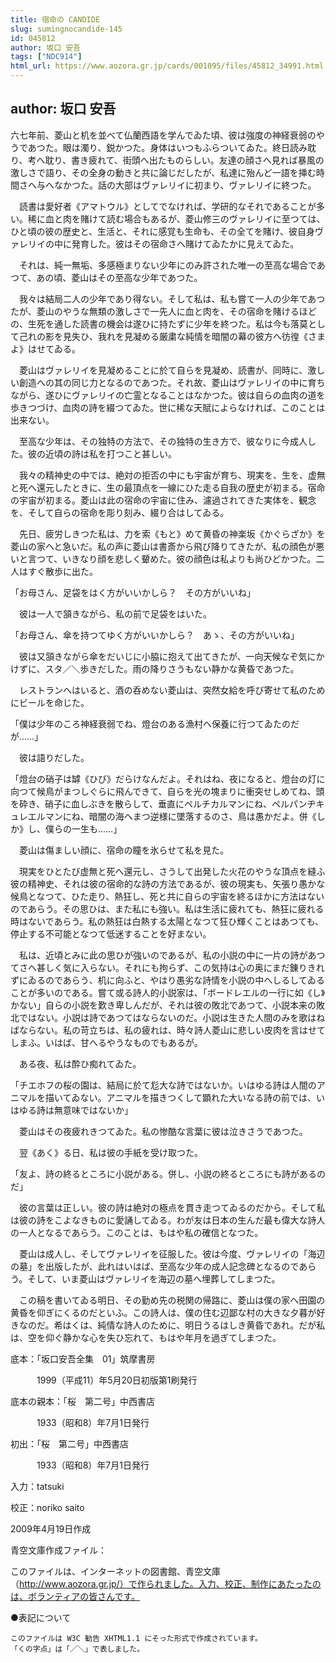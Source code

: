 ```yaml
---
title: 宿命の CANDIDE
slug: sumingnocandide-145
id: 045812
author: 坂口 安吾
tags: ["NDC914"]
html_url: https://www.aozora.gr.jp/cards/001095/files/45812_34991.html
---
```


## author: 坂口 安吾

六七年前、菱山と机を並べて仏蘭西語を学んでゐた頃、彼は強度の神経衰弱のやうであつた。眼は濁り、鋭かつた。身体はいつもふらついてゐた。終日読み耽り、考へ耽り、書き疲れて、街頭へ出たものらしい。友達の顔さへ見れば暴風の激しさで語り、その全身の動きと共に論じだしたが、私達に殆んど一語を挿む時間さへ与へなかつた。話の大部はヴァレリイに初まり、ヴァレリイに終つた。

　読書は愛好者《アマトウル》としてでなければ、学研的なそれであることが多い。稀に血と肉を賭けて読む場合もあるが、菱山修三のヴァレリイに至つては、ひと頃の彼の歴史と、生活と、それに感覚も生命も、その全てを賭け、彼自身ヴァレリイの中に発育した。彼はその宿命さへ賭けてゐたかに見えてゐた。

　それは、純一無垢、多感極まりない少年にのみ許された唯一の至高な場合であつて、あの頃、菱山はその至高な少年であつた。

　我々は結局二人の少年であり得ない。そして私は、私も嘗て一人の少年であつたが、菱山のやうな無類の激しさで一先人に血と肉を、その宿命を賭けるほどの、生死を通した読書の機会は遂ひに持たずに少年を終つた。私は今も落莫として己れの影を見失ひ、我れを見凝める厳粛な純情を暗闇の幕の彼方へ彷徨《さまよ》はせてゐる。

　菱山はヴァレリイを見凝めることに於て自らを見凝め、読書が、同時に、激しい創造への其の同じ力となるのであつた。それ故、菱山はヴァレリイの中に育ちながら、遂ひにヴァレリイの亡霊となることはなかつた。彼は自らの血肉の道を歩きつづけ、血肉の詩を綴つてゐた。世に稀な天賦によらなければ、このことは出来ない。

　至高な少年は、その独特の方法で、その独特の生き方で、彼なりに今成人した。彼の近頃の詩は私を打つこと甚しい。

　我々の精神史の中では、絶対の拒否の中にも宇宙が育ち、現実を、生を、虚無と死へ還元したときに、生の最頂点を一線にひた走る自我の歴史が初まる。宿命の宇宙が初まる。菱山は此の宿命の宇宙に住み、濾過されてきた実体を、観念を、そして自らの宿命を彫り刻み、綴り合はしてゐる。

　先日、疲労しきつた私は、力を索《もと》めて黄昏の神楽坂《かぐらざか》を菱山の家へと急いだ。私の声に菱山は書斎から飛び降りてきたが、私の顔色が悪いと言つて、いきなり顔を悲しく顰めた。彼の顔色は私よりも尚ひどかつた。二人はすぐ散歩に出た。

「お母さん、足袋をはく方がいいかしら？　その方がいいね」

　彼は一人で頷きながら、私の前で足袋をはいた。

「お母さん、傘を持つてゆく方がいいかしら？　あゝ、その方がいいね」

　彼は又頷きながら傘をだいじに小脇に抱えて出てきたが、一向天候なぞ気にかけずに、スタ／＼歩きだした。雨の降りさうもない静かな黄昏であつた。

　レストランへはいると、酒の呑めない菱山は、突然女給を呼び寄せて私のためにビールを命じた。

「僕は少年のころ神経衰弱でね、燈台のある漁村へ保養に行つてゐたのだが……」

　彼は語りだした。

「燈台の硝子は罅《ひび》だらけなんだよ。それはね、夜になると、燈台の灯に向つて候鳥がまつしぐらに飛んできて、自らを光の塊まりに衝突せしめてね、頭を砕き、硝子に血しぶきを散らして、垂直にペルチカルマンにね、ペルパンヂキュレエルマンにね、暗闇の海へまつ逆様に墜落するのさ、鳥は愚かだよ。併《しか》し、僕らの一生も……」

　菱山は傷ましい顔に、宿命の瞳を氷らせて私を見た。

　現実をひとたび虚無と死へ還元し、さうして出発した火花のやうな頂点を縫ふ彼の精神史、それは彼の宿命的な詩の方法であるが、彼の現実も、矢張り愚かな候鳥となつて、ひた走り、熱狂し、死と共に自らの宇宙を終るほかに方法はないのであらう。その思ひは、また私にも強い。私は生活に疲れても、熱狂に疲れる時はないであらう。私の熱狂は白熱する太陽となつて狂ひ輝くことはあつても、停止する不可能となつて低迷することを好まない。

　私は、近頃とみに此の思ひが強いのであるが、私の小説の中に一片の詩があつてさへ甚しく気に入らない。それにも拘らず、この気持は心の奥にまだ錬りきれずにゐるのであらう、机に向ふと、やはり愚劣な詩情を小説の中へしるしてゐることが多いのである。嘗て或る詩人的小説家は、「ボードレエルの一行に如《し》かない」自らの小説を歎き卑しんだが、それは彼の敗北であつて、小説本来の敗北ではない。小説は詩であつてはならないのだ。小説は生きた人間のみを歌はねばならない。私の苛立ちは、私の疲れは、時々詩人菱山に悲しい皮肉を言はせてしまふ。いはば、甘へるやうなものでもあるが。

　ある夜、私は酔ひ痴れてゐた。

「チエホフの桜の園は、結局に於て尨大な詩ではないか。いはゆる詩は人間のアニマルを描いてゐない。アニマルを描きつくして顕れた大いなる詩の前では、いはゆる詩は無意味ではないか」

　菱山はその夜疲れきつてゐた。私の惨酷な言葉に彼は泣きさうであつた。

　翌《あく》る日、私は彼の手紙を受け取つた。

「友よ、詩の終るところに小説がある。併し、小説の終るところにも詩があるのだ」

　彼の言葉は正しい。彼の詩は絶対の極点を貫き走つてゐるのだから。そして私は彼の詩をこよなきものに愛誦してゐる。わが友は日本の生んだ最も偉大な詩人の一人となるであらう。このことは、もはや私の確信となつた。

　菱山は成人し、そしてヴァレリイを征服した。彼は今度、ヴァレリイの「海辺の墓」を出版したが、此れはいはば、至高な少年の成人記念碑となるのであらう。そして、いま菱山はヴァレリイを海辺の墓へ埋葬してしまつた。

　この稿を書いてゐる明日、その勤め先の税関の帰路に、菱山は僕の家へ田園の黄昏を仰ぎにくるのだといふ。この詩人は、僕の住む辺鄙な村の大きな夕暮が好きなのだ。希はくは、純情な詩人のために、明日うるはしき黄昏であれ。だが私は、空を仰ぐ静かな心を失ひ忘れて、もはや年月を過ぎてしまつた。













底本：「坂口安吾全集　01」筑摩書房


　　　1999（平成11）年5月20日初版第1刷発行

底本の親本：「桜　第二号」中西書店

　　　1933（昭和8）年7月1日発行

初出：「桜　第二号」中西書店

　　　1933（昭和8）年7月1日発行

入力：tatsuki

校正：noriko saito

2009年4月19日作成

青空文庫作成ファイル：

このファイルは、インターネットの図書館、青空文庫（http://www.aozora.gr.jp/）で作られました。入力、校正、制作にあたったのは、ボランティアの皆さんです。











●表記について


	このファイルは W3C 勧告 XHTML1.1 にそった形式で作成されています。
	「くの字点」は「／＼」で表しました。